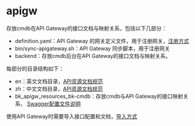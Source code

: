 # apigw

存放cmdb在API Gateway的接口文档与映射关系，包括以下几部分：
- definition.yaml：API Gateway 的网关定义文件，用于注册网关，[注册方式](https://github.com/TencentBlueKing/bkpaas-python-sdk/blob/master/sdks/apigw-manager/docs/sync-apigateway-with-docker.md)
- bin/sync-apigateway.sh：API Gateway 同步脚本，用于注册网关
- backend：存放cmdb后台在API Gateway的接口文档与映射关系。

每部分的目录结构如下：

- en：英文文档目录，[API资源文档规范](https://bk.tencent.com/docs/markdown/ZH/APIGateway/1.10/UserGuide/apigateway/reference/api-doc-specification.md)
- zh：中文文档目录，[API资源文档规范](https://bk.tencent.com/docs/markdown/ZH/APIGateway/1.10/UserGuide/apigateway/reference/api-doc-specification.md)
- bk_apigw_resources_bk-cmdb：存放cmdb与API Gateway的接口映射关系， [Swagger配置文件说明](https://bk.tencent.com/docs/markdown/ZH/APIGateway/1.10/UserGuide/apigateway/reference/swagger.md)

使用API Gateway时需要导入接口配置和文档，[导入方式](https://bk.tencent.com/docs/markdown/ZH/APIGateway/1.10/UserGuide/apigateway/howto/import-resource-docs.md)
